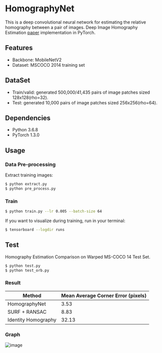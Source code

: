 # HomographyNet

This is a deep convolutional neural network for estimating the relative homography between a pair of images. 
Deep Image Homography Estimation [paper](https://arxiv.org/abs/1606.03798) implementation in PyTorch.

## Features

- Backbone: MobileNetV2
- Dataset: MSCOCO 2014 training set

## DataSet

- Train/valid: generated 500,000/41,435 pairs of image patches sized 128x128(rho=32).
- Test: generated 10,000 pairs of image patches sized 256x256(rho=64).


## Dependencies

- Python 3.6.8
- PyTorch 1.3.0


## Usage
### Data Pre-processing
Extract training images:
```bash
$ python extract.py
$ python pre_process.py
```

### Train
```bash
$ python train.py --lr 0.005 --batch-size 64
```

If you want to visualize during training, run in your terminal:
```bash
$ tensorboard --logdir runs
```

## Test
Homography Estimation Comparison on Warped MS-COCO 14 Test Set.
```bash
$ python test.py
$ python test_orb.py
```
### Result

|Method|Mean Average Corner Error (pixels)|
|---|---|
|HomographyNet|3.53|
|SURF + RANSAC|8.83|
|Identity Homography|32.13|

### Graph
![image](https://gitee.com/foamliu/HomographyNet/raw/master/images/result.jpg)